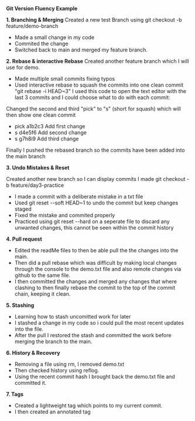 **Git Version Fluency Example**

**1. Branching & Merging**
   Created a new test Branch using git checkout -b feature/demo-branch
   - Made a small change in my code
   - Commited the change
   - Switched back to main and merged my feature branch.
  
**2. Rebase & interactive Rebase**
   Created another feature branch which I will use for demo.
   - Made multiple small commits fixing typos
   - Used interactive rebase to squash the commits into one clean commit
  "git rebase -i HEAD~3" I used this code to open the text editor with the last 3 commits and I could choose what to do with each commit:

  Changed the second and third "pick" to "s" (short for squash) which will then show one clean commit
   - pick a1b2c3 Add first change
   - s d4e5f6 Add second change
   - s g7h8i9 Add third change

   Finally I pushed the rebased branch so the commits have been added into the main branch

 **3. Undo Mistakes & Reset**

   Created another new branch so I can display commits I made git checkout -b feature/day3-practice
   - I made a commit with a deliberate mistake in a txt file
   - Used git reset --soft HEAD~1 to undo the commit but keep changes staged
   - Fixed the mistake and commited properly
   - Practiced using git reset --hard on a seperate file to discard any unwanted changes, this cannot be seen within the commit history

 **4. Pull request**
  - Edited the readMe files to then be able pull the the changes into the main.
  - Then did a pull rebase which was difficult by making local changes through the console to the demo.txt file and also remote changes via github to the same file.
  - I then committed the changes and merged any changes that where clashing to then finally rebase the commit to the top of the commit chain, keeping it clean.

 **5. Stashing**
  - Learning how to stash uncomitted work for later
  - I stashed a change in my code so i could pull the most recent updates into the file.
  - After the pull I restored the stash and committed the work before merging the branch to the main.

 **6. History & Recovery**
  - Removing a file using rm, I removed demo.txt
  - Then checked history using reflog.
  - Using the recent commit hash I brought back the demo.txt file and committed it.

 **7. Tags**
  - Created a lightweight tag which points to my current commit.
  - I then created an annotated tag
